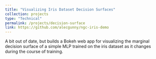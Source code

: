 ```yaml
---
title: "Visualizing Iris Dataset Decision Surfaces"
collection: projects
type: "Technical"
permalink: /projects/decision-surface
link: https://github.com/alecgunny/ngc-iris-demo
---
```


A bit out of date, but builds a Bokeh web app for visualizing the marginal decision surface of a simple MLP trained on the iris dataset as it changes during the course of training.
